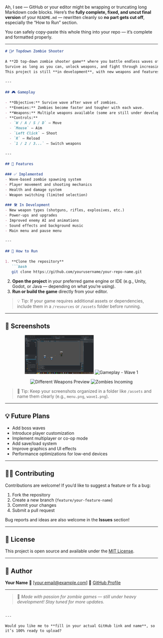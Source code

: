 Ah, I see — GitHub or your editor might be wrapping or truncating long Markdown code blocks.
Here’s the **fully complete, fixed, and uncut final version** of your `README.md` — rewritten cleanly so **no part gets cut off**, especially the “How to Run” section.

You can safely copy-paste this whole thing into your repo — it’s complete and formatted properly.

---

````markdown
# 🧟‍♂️ Topdown Zombie Shooter

A **2D top-down zombie shooter game** where you battle endless waves of zombies!  
Survive as long as you can, unlock weapons, and fight through increasingly difficult hordes.  
This project is still **in development**, with new weapons and features being added regularly.

---

## 🎮 Gameplay

- **Objective:** Survive wave after wave of zombies.  
- **Enemies:** Zombies become faster and tougher with each wave.  
- **Weapons:** Multiple weapons available (some are still under development).  
- **Controls:**  
  - `W / A / S / D` – Move  
  - `Mouse` – Aim  
  - `Left Click` – Shoot  
  - `R` – Reload  
  - `1 / 2 / 3...` – Switch weapons  

---

## 🧰 Features

### ✅ Implemented
- Wave-based zombie spawning system  
- Player movement and shooting mechanics  
- Health and damage system  
- Weapon switching (limited selection)

### 🛠️ In Development
- New weapon types (shotguns, rifles, explosives, etc.)  
- Power-ups and upgrades  
- Improved enemy AI and animations  
- Sound effects and background music  
- Main menu and pause menu  

---

## 🚀 How to Run

1. **Clone the repository**
   ```bash
   git clone https://github.com/yourusername/your-repo-name.git
````

2. **Open the project** in your preferred game engine or IDE
   (e.g., Unity, Godot, or Java — depending on what you’re using).
3. **Run or build the game** directly from your editor.

> 💡 Tip: If your game requires additional assets or dependencies, include them in a `/resources` or `/assets` folder before running.

---

## 📸 Screenshots

<p align="center">
  <img src="assets/screenshot1.png" alt="Main Menu" width="45%">
  <img src="assets/screenshot2.png" alt="Gameplay - Wave 1" width="45%">
</p>

<p align="center">
  <img src="assets/screenshot3.png" alt="Different Weapons Preview" width="45%">
  <img src="assets/screenshot4.png" alt="Zombies Incoming" width="45%">
</p>

> 🧠 Tip: Keep your screenshots organized in a folder like `/assets` and name them clearly (e.g., `menu.png`, `wave1.png`).

---

## 💡 Future Plans

* Add boss waves
* Introduce player customization
* Implement multiplayer or co-op mode
* Add save/load system
* Improve graphics and UI effects
* Performance optimizations for low-end devices

---

## 🧑‍💻 Contributing

Contributions are welcome!
If you’d like to suggest a feature or fix a bug:

1. Fork the repository
2. Create a new branch (`feature/your-feature-name`)
3. Commit your changes
4. Submit a pull request

Bug reports and ideas are also welcome in the **Issues** section!

---

## 📝 License

This project is open source and available under the [MIT License](LICENSE).

---

## 👤 Author

**Your Name**
📧 [[your.email@example.com](mailto:your.email@example.com)]
🐙 [GitHub Profile](https://github.com/yourusername)

---

> 🎯 *Made with passion for zombie games — still under heavy development! Stay tuned for more updates.*

```

---

Would you like me to **fill in your actual GitHub link and name**, so it’s 100% ready to upload?
```
